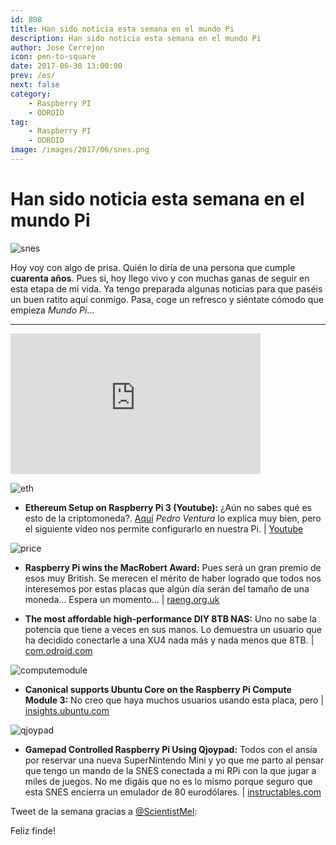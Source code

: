 ```yaml
---
id: 808
title: Han sido noticia esta semana en el mundo Pi
description: Han sido noticia esta semana en el mundo Pi
author: Jose Cerrejon
icon: pen-to-square
date: 2017-06-30 13:00:00
prev: /es/
next: false
category:
    - Raspberry PI
    - ODROID
tag:
    - Raspberry PI
    - ODROID
image: /images/2017/06/snes.png
---
```


# Han sido noticia esta semana en el mundo Pi

![snes](/images/2017/06/snes.png)

Hoy voy con algo de prisa. Quién lo diría de una persona que cumple **cuarenta años**. Pues si, hoy llego vivo y con muchas ganas de seguir en esta etapa de mi vida. Ya tengo preparada algunas noticias para que paséis un buen ratito aquí conmigo. Pasa, coge un refresco y siéntate cómodo que empieza _Mundo Pi_...

---

<iframe width="400" height="225" src="https://www.youtube.com/embed/z3jaUfLbvCo?rel=0" frameborder="0" allowfullscreen></iframe>

![eth](/images/2017/06/eth.png)

-   **Ethereum Setup on Raspberry Pi 3 (Youtube):** ¿Aún no sabes qué es esto de la criptomoneda?. [Aquí](https://www.pedroventura.com/internet/minar-ethereum-windows-linux/) _Pedro Ventura_ lo explica muy bien, pero el siguiente vídeo nos permite configurarlo en nuestra Pi. | [Youtube](https://www.youtube.com/watch?v=hFWfr78T22U)

![price](/images/2017/06/price.png)

-   **Raspberry Pi wins the MacRobert Award:** Pues será un gran premio de esos muy British. Se merecen el mérito de haber logrado que todos nos interesemos por estas placas que algún día serán del tamaño de una moneda... Espera un momento... | [raeng.org.uk](https://www.raeng.org.uk/grants-and-prizes/prizes-and-medals/awards/the-macrobert-award)

-   **The most affordable high-performance DIY 8TB NAS:** Uno no sabe la potencia que tiene a veces en sus manos. Lo demuestra un usuario que ha decidido conectarle a una XU4 nada más y nada menos que 8TB. | [com.odroid.com](https://com.odroid.com/sigong/blog/blog_list.php?bid=185)

![computemodule](/images/2017/06/computemodule.png)

-   **Canonical supports Ubuntu Core on the Raspberry Pi Compute Module 3:** No creo que haya muchos usuarios usando esta placa, pero | [insights.ubuntu.com](https://insights.ubuntu.com/2017/06/27/canonical-supports-ubuntu-core-on-the-raspberry-pi-compute-module/)

![qjoypad](/images/2017/06/qjoypad.png)

-   **Gamepad Controlled Raspberry Pi Using Qjoypad:** Todos con el ansia por reservar una nueva SuperNintendo Mini y yo que me parto al pensar que tengo un mando de la SNES conectada a mi RPi con la que jugar a miles de juegos. No me digáis que no es lo mismo porque seguro que esta SNES encierra un emulador de 80 eurodólares. | [instructables.com](https://www.instructables.com/id/Gamepad-Controlled-Raspberry-Pi-Using-Qjoypad/)

Tweet de la semana gracias a [@ScientistMel](https://twitter.com/ScientistMel):

Feliz finde!
